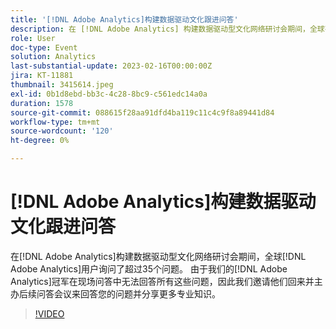 ```yaml
---
title: '[!DNL Adobe Analytics]构建数据驱动文化跟进问答'
description: 在 [!DNL Adobe Analytics] 构建数据驱动型文化网络研讨会期间，全球有 [!DNL Adobe Analytics] 个用户问了35个以上的问题。 由于我们的 [!DNL Adobe Analytics] 冠军在现场问答中无法回答所有这些问题，因此我们邀请他们回来并主办后续问答会议来回答您的问题并分享更多专业知识。
role: User
doc-type: Event
solution: Analytics
last-substantial-update: 2023-02-16T00:00:00Z
jira: KT-11881
thumbnail: 3415614.jpeg
exl-id: 0b1d8ebd-bb3c-4c28-8bc9-c561edc14a0a
duration: 1578
source-git-commit: 088615f28aa91dfd4ba119c11c4c9f8a89441d84
workflow-type: tm+mt
source-wordcount: '120'
ht-degree: 0%

---
```


# [!DNL Adobe Analytics]构建数据驱动文化跟进问答

在[!DNL Adobe Analytics]构建数据驱动型文化网络研讨会期间，全球[!DNL Adobe Analytics]用户询问了超过35个问题。 由于我们的[!DNL Adobe Analytics]冠军在现场问答中无法回答所有这些问题，因此我们邀请他们回来并主办后续问答会议来回答您的问题并分享更多专业知识。

>[!VIDEO](https://video.tv.adobe.com/v/3415614/?quality=12&learn=on)
